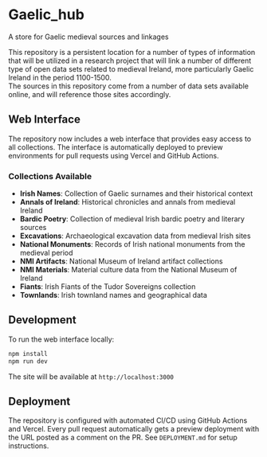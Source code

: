 # Gaelic_hub
A store for Gaelic medieval sources and linkages 

This repository is a persistent location for a number of types of information that will be utilized in a research project that will link a number of different type of open data sets related to medieval Ireland, more particularly Gaelic Ireland in the period 1100-1500.  
The sources in this repository come from a number of data sets available online, and will reference those sites accordingly.

## Web Interface

The repository now includes a web interface that provides easy access to all collections. The interface is automatically deployed to preview environments for pull requests using Vercel and GitHub Actions.

### Collections Available

- **Irish Names**: Collection of Gaelic surnames and their historical context
- **Annals of Ireland**: Historical chronicles and annals from medieval Ireland
- **Bardic Poetry**: Collection of medieval Irish bardic poetry and literary sources
- **Excavations**: Archaeological excavation data from medieval Irish sites
- **National Monuments**: Records of Irish national monuments from the medieval period
- **NMI Artifacts**: National Museum of Ireland artifact collections
- **NMI Materials**: Material culture data from the National Museum of Ireland
- **Fiants**: Irish Fiants of the Tudor Sovereigns collection
- **Townlands**: Irish townland names and geographical data

## Development

To run the web interface locally:

```bash
npm install
npm run dev
```

The site will be available at `http://localhost:3000`

## Deployment

The repository is configured with automated CI/CD using GitHub Actions and Vercel. Every pull request automatically gets a preview deployment with the URL posted as a comment on the PR. See `DEPLOYMENT.md` for setup instructions.
